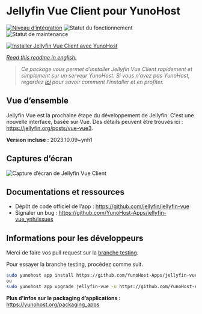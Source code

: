 <!--
N.B.: This README was automatically generated by https://github.com/YunoHost/apps/tree/master/tools/README-generator
It shall NOT be edited by hand.
-->

# Jellyfin Vue Client pour YunoHost

[![Niveau d’intégration](https://dash.yunohost.org/integration/jellyfin-vue.svg)](https://dash.yunohost.org/appci/app/jellyfin-vue) ![Statut du fonctionnement](https://ci-apps.yunohost.org/ci/badges/jellyfin-vue.status.svg) ![Statut de maintenance](https://ci-apps.yunohost.org/ci/badges/jellyfin-vue.maintain.svg)

[![Installer Jellyfin Vue Client avec YunoHost](https://install-app.yunohost.org/install-with-yunohost.svg)](https://install-app.yunohost.org/?app=jellyfin-vue)

*[Read this readme in english.](./README.md)*

> *Ce package vous permet d’installer Jellyfin Vue Client rapidement et simplement sur un serveur YunoHost.
Si vous n’avez pas YunoHost, regardez [ici](https://yunohost.org/#/install) pour savoir comment l’installer et en profiter.*

## Vue d’ensemble

Jellyfin Vue est la prochaine étape du développement de Jellyfin. C'est une nouvelle interface, basée sur Vue. Des détails peuvent être trouvés ici : https://jellyfin.org/posts/vue-vue3.


**Version incluse :** 2023.10.09~ynh1

## Captures d’écran

![Capture d’écran de Jellyfin Vue Client](./doc/screenshots/jellyfin-vue-homepage-2023-04.jpg)

## Documentations et ressources

* Dépôt de code officiel de l’app : <https://github.com/jellyfin/jellyfin-vue>
* Signaler un bug : <https://github.com/YunoHost-Apps/jellyfin-vue_ynh/issues>

## Informations pour les développeurs

Merci de faire vos pull request sur la [branche testing](https://github.com/YunoHost-Apps/jellyfin-vue_ynh/tree/testing).

Pour essayer la branche testing, procédez comme suit.

``` bash
sudo yunohost app install https://github.com/YunoHost-Apps/jellyfin-vue_ynh/tree/testing --debug
ou
sudo yunohost app upgrade jellyfin-vue -u https://github.com/YunoHost-Apps/jellyfin-vue_ynh/tree/testing --debug
```

**Plus d’infos sur le packaging d’applications :** <https://yunohost.org/packaging_apps>